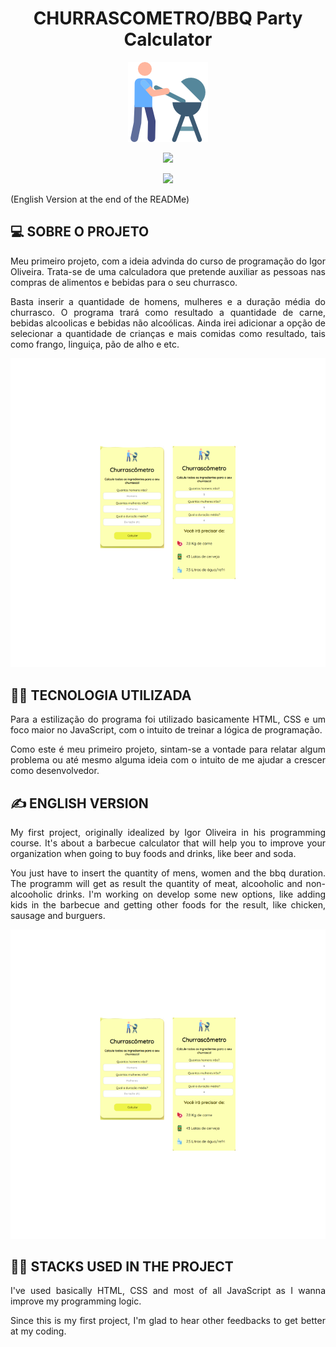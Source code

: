 <h1 align="center" color="yellow">CHURRASCOMETRO/BBQ Party Calculator</h1>
<p align="center"><img src="https://github.com/pedromeireless/CHURRASCOMETRO/blob/1bf833a674ba0fb1ad64889181b6a489dce90793/images/churrasco.png" alt="My cool logo"/></p>
<p align="center"><a href='www.linkedin.com/in/pedro-hc-meireles' target='_blank'><img src='https://img.shields.io/badge/LinkedIn-0077B5?style=for-the-badge&logo=linkedin&logoColor=white' target='_blank'></a></p><p align="center"><a href="mailto:pedrohcmeirelles@gmail.com"><img src='https://img.shields.io/badge/Gmail-D14836?style=for-the-badge&logo=gmail&logoColor=white' target='_blank'></a></p>

(English Version at the end of the READMe)

<h2>💻 SOBRE O PROJETO</h2>

<p align="justify">Meu primeiro projeto, com a ideia advinda do curso de programação do Igor Oliveira. Trata-se de uma calculadora que pretende auxiliar as pessoas nas compras de alimentos e bebidas para o seu churrasco.</p>
<p align="justify">Basta inserir a quantidade de homens, mulheres e a duração média do churrasco. O programa trará como resultado a quantidade de carne, bebidas alcoolicas e bebidas não alcoólicas. Ainda irei adicionar a opção de selecionar a quantidade de crianças e mais comidas como resultado, tais como frango, linguiça, pão de alho e etc.</p>
<p align="center"><img src="https://github.com/pedromeireless/CHURRASCOMETRO/blob/1bf833a674ba0fb1ad64889181b6a489dce90793/images/example.png" alt="My example"/></p>

<h2>👨‍💻 TECNOLOGIA UTILIZADA</h2>
  
<p align="justify">Para a estilização do programa foi utilizado basicamente HTML, CSS e um foco maior no JavaScript, com o intuito de treinar a lógica de programação.</p> 
<p align="justify">Como este é meu primeiro projeto, sintam-se a vontade para relatar algum problema ou até mesmo alguma ideia com o intuito de me ajudar a crescer como desenvolvedor.</p>


<h2>✍️ ENGLISH VERSION</h2>

<p align="justify">My first project, originally idealized by Igor Oliveira in his programming course. It's about a barbecue calculator that will help you to improve your organization when going to buy foods and drinks, like beer and soda.</p>
<p align="justify">You just have to insert the quantity of mens, women and the bbq duration. The programm will get as result the quantity of meat, alcooholic and non-alcooholic drinks. I'm working on develop some new options, like adding kids in the barbecue and getting other foods for the result, like chicken, sausage and burguers.</p>
<p align="center"><img src="https://github.com/pedromeireless/Churrascometro/blob/8741eccc0648c0b085426edcbe19ac15eb7de396/images/example.png" alt="My example"/></p>

<h2>👨‍💻 STACKS USED IN THE PROJECT</h2>
  
<p align="justify">I've used basically HTML, CSS and most of all JavaScript as I wanna improve my programming logic.</p> 
<p align="justify">Since this is my first project, I'm glad to hear other feedbacks to get better at my coding.</p>

